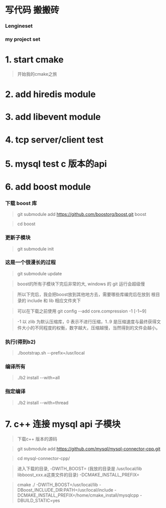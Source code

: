 # 写代码 搬搬砖
### Lengineset
### my project set

# 1. start cmake
> 开始我的cmake之旅
# 2. add hiredis module

# 3. add libevent module

# 4. tcp server/client test

# 5. mysql test c 版本的api

# 6. add boost module
### 下载 boost 库
> git submodule add https://github.com/boostorg/boost.git boost

> cd boost
### 更新子模块
> git submodule init
### 这是一个很漫长的过程
> git submodule update

> boost的所有子模块下完后非常的大, windows 的 git 运行会超级慢

> 所以下完后，我会把boost放到其他地方去，需要哪些库编完后在放到 根目录的 include 和 lib 相应文件夹下

> 可以在下载之前使用 git config --add core.compression -1 [-1~9]

> -1 以 zlib 为默认压缩库，0 表示不进行压缩，1..9 是压缩速度与最终获得文件大小的不同程度的权衡，数字越大，压缩越慢，当然得到的文件会越小。

### 执行(得到b2)
> ./bootstrap.sh --prefix=/usr/local
### 编译所有
> ./b2 install --with=all
### 指定编译
> ./b2 install --with=thread

# 7. c++ 连接 mysql api 子模块
> 下载c++ 版本的源码

> git submodule add https://github.com/mysql/mysql-connector-cpp.git

> cd mysql-connector-cpp/

> 进入下载的目录, -DWITH_BOOST=<Boost location> (我放的目录是 /usr/local/lib libboost_xxx.a这类文件的目录) -DCMAKE_INSTALL_PREFIX=<Install location>

> cmake ./ -DWITH_BOOST=/usr/local/lib -DBoost_INCLUDE_DIR:PATH=/usr/local/include -DCMAKE_INSTALL_PREFIX=/home/cmake_install/mysqlcpp -DBUILD_STATIC=yes

